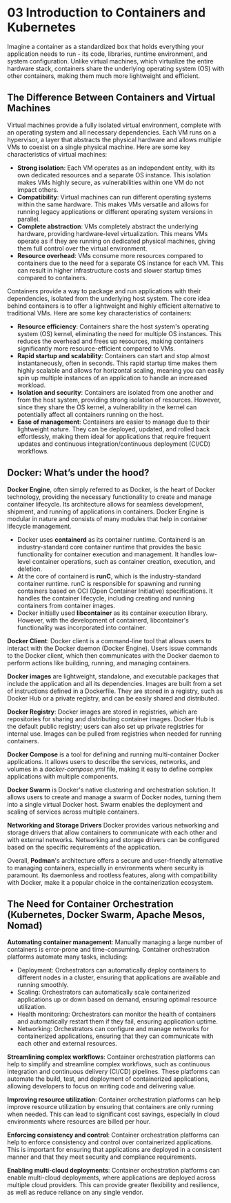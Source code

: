 # 03 Introduction to Containers and Kubernetes
Imagine a container as a standardized box that holds everything your application needs to run - its code, libraries, runtime environment, and system configuration. Unlike virtual machines, which virtualize the entire hardware stack, containers share the underlying operating system (OS) with other containers, making them much more lightweight and efficient.
## The Difference Between Containers and Virtual Machines
Virtual machines provide a fully isolated virtual environment, complete with an operating system and all necessary dependencies. Each VM runs on a hypervisor, a layer that abstracts the physical hardware and allows multiple VMs to coexist on a single physical machine. Here are some key characteristics of virtual machines:
- **Strong isolation**: Each VM operates as an independent entity, with its own dedicated resources and a separate OS instance. This isolation makes VMs highly secure, as vulnerabilities within one VM do not impact others.
- **Compatibility**: Virtual machines can run different operating systems within the same hardware. This makes VMs versatile and allows for running legacy applications or different operating system versions in parallel.
- **Complete abstraction**: VMs completely abstract the underlying hardware, providing hardware-level virtualization. This means VMs operate as if they are running on dedicated physical machines, giving them full control over the virtual environment.
- **Resource overhead**: VMs consume more resources compared to containers due to the need for a separate OS instance for each VM. This can result in higher infrastructure costs and slower startup times compared to containers.

Containers provide a way to package and run applications with their dependencies, isolated from the underlying host system. The core idea behind containers is to offer a lightweight and highly efficient alternative to traditional VMs. Here are some key characteristics of containers:
- **Resource efficiency**: Containers share the host system's operating system (OS) kernel, eliminating the need for multiple OS instances. This reduces the overhead and frees up resources, making containers significantly more resource-efficient compared to VMs.
- **Rapid startup and scalability**: Containers can start and stop almost instantaneously, often in seconds. This rapid startup time makes them highly scalable and allows for horizontal scaling, meaning you can easily spin up multiple instances of an application to handle an increased workload.
- **Isolation and security**: Containers are isolated from one another and from the host system, providing strong isolation of resources. However, since they share the OS kernel, a vulnerability in the kernel can potentially affect all containers running on the host.
- **Ease of management**: Containers are easier to manage due to their lightweight nature. They can be deployed, updated, and rolled back effortlessly, making them ideal for applications that require frequent updates and continuous integration/continuous deployment (CI/CD) workflows.
## Docker: What’s under the hood?
**Docker Engine**, often simply referred to as Docker, is the heart of Docker technology, providing the necessary functionality to create and manage container lifecycle. Its architecture allows for seamless development, shipment, and running of applications in containers. Docker Engine is modular in nature and consists of many modules that help in container lifecycle management.
- Docker uses **containerd** as its container runtime. Containerd is an industry-standard core container runtime that provides the basic functionality for container execution and management. It handles low-level container operations, such as container creation, execution, and deletion.
- At the core of containerd is **runC**, which is the industry-standard container runtime. runC is responsible for spawning and running containers based on OCI (Open Container Initiative) specifications. It handles the container lifecycle, including creating and running containers from container images.
- Docker initially used **libcontainer** as its container execution library. However, with the development of containerd, libcontainer's functionality was incorporated into container.

**Docker Client**: Docker client is a command-line tool that allows users to interact with the Docker daemon (Docker Engine). Users issue commands to the Docker client, which then communicates with the Docker daemon to perform actions like building, running, and managing containers.  

**Docker images** are lightweight, standalone, and executable packages that include the application and all its dependencies. Images are built from a set of instructions defined in a Dockerfile. They are stored in a registry, such as Docker Hub or a private registry, and can be easily shared and distributed.

**Docker Registry**: Docker images are stored in registries, which are repositories for sharing and distributing container images. Docker Hub is the default public registry; users can also set up private registries for internal use. Images can be pulled from registries when needed for running containers.

**Docker Compose** is a tool for defining and running multi-container Docker applications. It allows users to describe the services, networks, and volumes in a *docker-compose.yml* file, making it easy to define complex applications with multiple components.

**Docker Swarm** is Docker's native clustering and orchestration solution. It allows users to create and manage a swarm of Docker nodes, turning them into a single virtual Docker host. Swarm enables the deployment and scaling of services across multiple containers.

**Networking and Storage Drivers** Docker provides various networking and storage drivers that allow containers to communicate with each other and with external networks. Networking and storage drivers can be configured based on the specific requirements of the application.  

Overall, **Podman**'s architecture offers a secure and user-friendly alternative to managing containers, especially in environments where security is paramount. Its daemonless and rootless features, along with compatibility with Docker, make it a popular choice in the containerization ecosystem.

## The Need for Container Orchestration (Kubernetes, Docker Swarm, Apache Mesos, Nomad)
**Automating container management**: Manually managing a large number of containers is error-prone and time-consuming. Container orchestration platforms automate many tasks, including:
- Deployment: Orchestrators can automatically deploy containers to different nodes in a cluster, ensuring that applications are available and running smoothly.
- Scaling: Orchestrators can automatically scale containerized applications up or down based on demand, ensuring optimal resource utilization.
- Health monitoring: Orchestrators can monitor the health of containers and automatically restart them if they fail, ensuring application uptime.
- Networking: Orchestrators can configure and manage networks for containerized applications, ensuring that they can communicate with each other and external resources.

**Streamlining complex workflows**: Container orchestration platforms can help to simplify and streamline complex workflows, such as continuous integration and continuous delivery (CI/CD) pipelines. These platforms can automate the build, test, and deployment of containerized applications, allowing developers to focus on writing code and delivering value.

**Improving resource utilization**: Container orchestration platforms can help improve resource utilization by ensuring that containers are only running when needed. This can lead to significant cost savings, especially in cloud environments where resources are billed per hour. 

**Enforcing consistency and control**: Container orchestration platforms can help to enforce consistency and control over containerized applications. This is important for ensuring that applications are deployed in a consistent manner and that they meet security and compliance requirements.

**Enabling multi-cloud deployments**: Container orchestration platforms can enable multi-cloud deployments, where applications are deployed across multiple cloud providers. This can provide greater flexibility and resilience, as well as reduce reliance on any single vendor.
